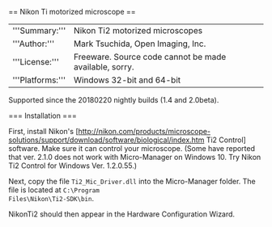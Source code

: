 == Nikon Ti motorized microscope ==

<table>
<tr><td>'''Summary:'''</td><td>Nikon Ti2 motorized microscopes</td></tr>
<tr><td>'''Author:'''</td><td>Mark Tsuchida, Open Imaging, Inc.</td></tr>
<tr><td>'''License:'''</td><td>Freeware. Source code cannot be made available, sorry.</td></tr>
<tr><td>'''Platforms:'''</td><td>Windows 32-bit and 64-bit</td></tr>
</table>

Supported since the 20180220 nightly builds (1.4 and 2.0beta).

=== Installation ===

First, install Nikon's [http://nikon.com/products/microscope-solutions/support/download/software/biological/index.htm Ti2 Control] software. Make sure it can control your microscope. (Some have reported that ver. 2.1.0 does not work with Micro-Manager on Windows 10. Try Nikon Ti2 Control for Windows Ver. 1.2.0.55.)

Next, copy the file <code>Ti2_Mic_Driver.dll</code> into the Micro-Manager folder. The file is located at <code>C:\Program Files\Nikon\Ti2-SDK\bin</code>.

NikonTi2 should then appear in the Hardware Configuration Wizard.
